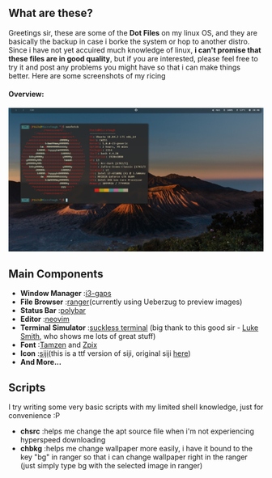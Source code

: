 ## What are these?

  Greetings sir, these are some of the **Dot Files** on my linux OS, and they are basically the backup in case i borke the system or hop to another distro. Since i have not yet accuired much knowledge of linux, **i can't promise that these files are in good quality**, but if you are interested, please feel free to try it and post any problems you might have so that i can make things better. Here are some screenshots of my ricing
    
 
#### Overview:

![](./Documents/ScreenShot.png)


## Main Components
- **Window Manager**          :[i3-gaps](https://github.com/Airblader/i3)
- **File Browser**            :[ranger](https://github.com/ranger/ranger)(currently using Ueberzug to preview images)
- **Status Bar**              :[polybar](https://github.com/polybar/polybar)
- **Editor**                  :[neovim](https://github.com/neovim/neovim)
- **Terminal Simulator**      :[suckless terminal](https://github.com/LukeSmithxyz/st) (big thank to this good sir - [Luke Smith](https://www.youtube.com/channel/UC2eYFnH61tmytImy1mTYvhA), who shows me lots of great stuff)
- **Font**                    :[Tamzen](https://github.com/sunaku/tamzen-font) and [Zpix](https://github.com/SolidZORO/zpix-pixel-font)
- **Icon**                    :[siji](https://github.com/fauno/siji)(this is a ttf version of siji, original siji [here](https://github.com/stark/siji))
- **And More...**


## Scripts
  I try writing some very basic scripts with my limited shell knowledge, just for convenience :P
- **chsrc**                    :helps me change the apt source file when i'm not experiencing hyperspeed downloading
- **chbkg**                    :helps me change wallpaper more easily, i have it bound to the key "bg" in ranger so that i can change wallpaper right in the ranger (just simply type bg with the selected image in ranger)
